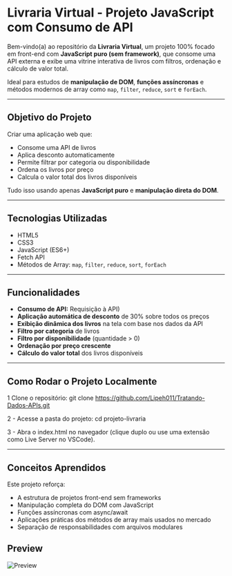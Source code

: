 # Livraria Virtual - Projeto JavaScript com Consumo de API

Bem-vindo(a) ao repositório da **Livraria Virtual**, um projeto 100% focado em front-end com **JavaScript puro (sem framework)**, que consome uma API externa e exibe uma vitrine interativa de livros com filtros, ordenação e cálculo de valor total.

Ideal para estudos de **manipulação de DOM**, **funções assíncronas** e métodos modernos de array como `map`, `filter`, `reduce`, `sort` e `forEach`.

---

## Objetivo do Projeto

Criar uma aplicação web que:

- Consome uma API de livros
- Aplica desconto automaticamente
- Permite filtrar por categoria ou disponibilidade
- Ordena os livros por preço
- Calcula o valor total dos livros disponíveis

Tudo isso usando apenas **JavaScript puro** e **manipulação direta do DOM**.

---

## Tecnologias Utilizadas

- HTML5  
- CSS3  
- JavaScript (ES6+)  
- Fetch API  
- Métodos de Array: `map`, `filter`, `reduce`, `sort`, `forEach`

---

## Funcionalidades

- **Consumo de API:** Requisição à API)
- **Aplicação automática de desconto** de 30% sobre todos os preços
- **Exibição dinâmica dos livros** na tela com base nos dados da API
- **Filtro por categoria** de livros
- **Filtro por disponibilidade** (quantidade > 0)
- **Ordenação por preço crescente**
- **Cálculo do valor total** dos livros disponíveis

---
## Como Rodar o Projeto Localmente

1 Clone o repositório:
git clone https://github.com/Lipeh011/Tratando-Dados-APIs.git

2 - Acesse a pasta do projeto:
cd projeto-livraria

3 - Abra o index.html no navegador (clique duplo ou use uma extensão como Live Server no VSCode).

---
## Conceitos Aprendidos
Este projeto reforça:

- A estrutura de projetos front-end sem frameworks
- Manipulação completa do DOM com JavaScript
- Funções assíncronas com async/await
- Aplicações práticas dos métodos de array mais usados no mercado
- Separação de responsabilidades com arquivos modulares

## Preview
![Preview](https://media.discordapp.net/attachments/1250289117909090375/1382761811773755463/image.png?ex=684c54ca&is=684b034a&hm=d68960fbdbb966b5517f9f64ecdc05e6820ec39bfe631506389c8627a7627e5d&=&format=webp&quality=lossless&width=1194&height=597)








